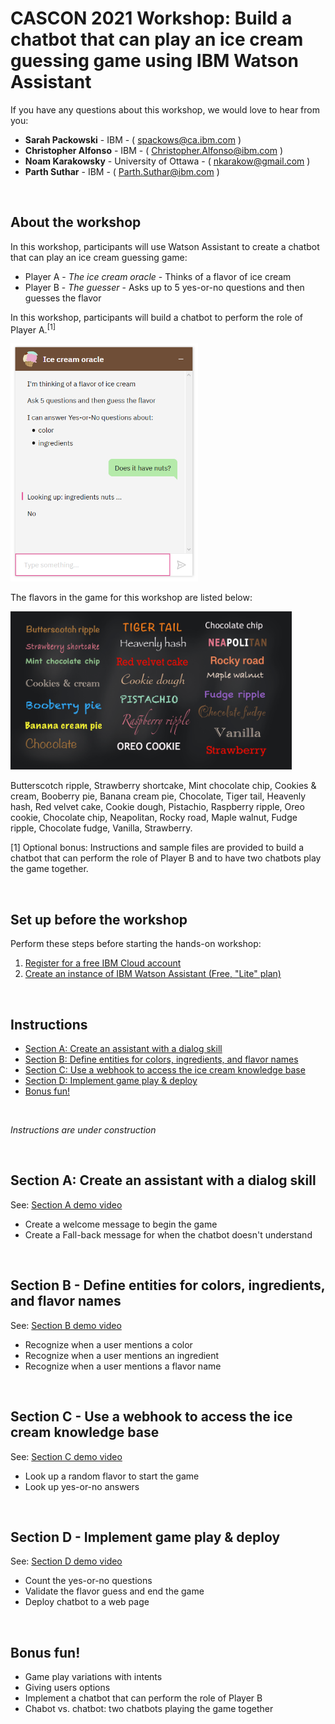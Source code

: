 # CASCON 2021 Workshop: Build a chatbot that can play an ice cream guessing game using IBM Watson Assistant
If you have any questions about this workshop, we would love to hear from you:
- **Sarah Packowski** - IBM - ( spackows@ca.ibm.com )
- **Christopher Alfonso** - IBM - ( Christopher.Alfonso@ibm.com )
- **Noam Karakowsky** - University of Ottawa - ( nkarakow@gmail.com )
- **Parth Suthar** - IBM - ( Parth.Suthar@ibm.com )

<p>&nbsp;</p>


## About the workshop
In this workshop, participants will use Watson Assistant to create a chatbot that can play an ice cream guessing game:
- Player A - _The ice cream oracle_ - Thinks of a flavor of ice cream
- Player B - _The guesser_ - Asks up to 5 yes-or-no questions and then guesses the flavor

In this workshop, participants will build a chatbot to perform the role of Player A.<sup>\[1]</sup>

<img src="images/ice-cream.png" width="300">

The flavors in the game for this workshop are listed below:

<img src="images/chalkboard.png" width="450">

Butterscotch ripple, Strawberry shortcake, Mint chocolate chip, Cookies & cream, Booberry pie, Banana cream pie, Chocolate, Tiger tail, Heavenly hash, Red velvet cake, Cookie dough, Pistachio, Raspberry ripple, Oreo cookie, Chocolate chip, Neapolitan, Rocky road, Maple walnut, Fudge ripple, Chocolate fudge, Vanilla, Strawberry.

\[1] Optional bonus: Instructions and sample files are provided to build a chatbot that can perform the role of Player B and to have two chatbots play the game together.

<p>&nbsp;</p>


## Set up before the workshop
Perform these steps before starting the hands-on workshop:
1. [Register for a free IBM Cloud account](https://cloud.ibm.com/registration)
2. [Create an instance of IBM Watson Assistant (Free, "Lite" plan)](https://cloud.ibm.com/catalog/services/watson-assistant)

<p>&nbsp;</p>


## Instructions
- [Section A: Create an assistant with a dialog skill](#section-a-create-an-assistant-with-a-dialog-skill)
- [Section B: Define entities for colors, ingredients, and flavor names](#section-b---define-entities-for-colors-ingredients-and-flavor-names)
- [Section C: Use a webhook to access the ice cream knowledge base](#section-c---use-a-webhook-to-access-the-ice-cream-knowledge-base)
- [Section D: Implement game play & deploy](#section-d---implement-game-play--deploy)
- [Bonus fun!](#bonus-fun)

<p>&nbsp;</p>

*Instructions are under construction*

<p>&nbsp;</p>

## Section A: Create an assistant with a dialog skill
See: [Section A demo video]()
- Create a welcome message to begin the game
- Create a Fall-back message for when the chatbot doesn't understand

<p>&nbsp;</p>


## Section B - Define entities for colors, ingredients, and flavor names
See: [Section B demo video]()
- Recognize when a user mentions a color
- Recognize when a user mentions an ingredient
- Recognize when a user mentions a flavor name

<p>&nbsp;</p>


## Section C - Use a webhook to access the ice cream knowledge base
See: [Section C demo video]()
- Look up a random flavor to start the game
- Look up yes-or-no answers

<p>&nbsp;</p>


## Section D - Implement game play & deploy
See: [Section D demo video]()
- Count the yes-or-no questions
- Validate the flavor guess and end the game
- Deploy chatbot to a web page

<p>&nbsp;</p>


## Bonus fun!
- Game play variations with intents
- Giving users options
- Implement a chatbot that can perform the role of Player B
- Chabot vs. chatbot: two chatbots playing the game together

<p>&nbsp;</p>


